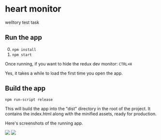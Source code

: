 # heart monitor
welltory test task

## Run the app

0. ```npm install```
0. ```npm start```

Once running, if you want to hide the redux dev monitor: ```CTRL+H```

Yes, it takes a while to load the first time you open the app.

## Build the app
```npm run-script release```

This will build the app into the "dist" directory in the root of the project. It contains the index.html along with the minified assets, ready for production.

Here's screenshots of the running app.

![](http://i.imgur.com/YfC8vrm.png)
![](http://i.imgur.com/iLEemKr.png)
